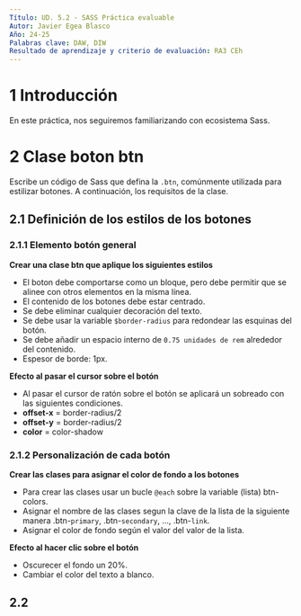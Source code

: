```yaml
---
Título: UD. 5.2 - SASS Práctica evaluable 
Autor: Javier Egea Blasco
Año: 24-25
Palabras clave: DAW, DIW
Resultado de aprendizaje y criterio de evaluación: RA3 CEh 
---
```



# 1 Introducción
En este práctica, nos seguiremos familiarizando con ecosistema Sass.

# 2 Clase boton btn
Escribe un código de Sass que defina la `.btn`, comúnmente utilizada para estilizar botones. A continuación, los requisitos de la clase.

## 2.1 Definición de los estilos de los botones
### 2.1.1 Elemento botón general
**Crear una clase btn que aplique los siguientes estilos**
- El boton debe comportarse como un bloque, pero debe permitir que se alinee con otros elementos en la misma línea.
- El contenido de los botones debe estar centrado.
- Se debe eliminar cualquier decoración del texto.
- Se debe usar la variable `$border-radius` para redondear las esquinas del botón.
- Se debe añadir un espacio interno de `0.75 unidades de rem` alrededor del contenido.
- Espesor de borde: 1px.

**Efecto al pasar el cursor sobre el botón**  
- Al pasar el cursor de ratón sobre el botón se aplicará un sobreado con las siguientes condiciones.
- **offset-x** = border-radius/2
- **offset-y** = border-radius/2
- **color** = color-shadow

### 2.1.2 Personalización de cada botón
**Crear las clases para asignar el color de fondo a los botones**
- Para crear las clases usar un bucle `@each` sobre la variable (lista) btn-colors.
- Asignar el nombre de las clases segun la clave de la lista de la siguiente manera .btn-`primary`, .btn-`secondary`, ..., .btn-`link`.
- Asignar el color de fondo según el valor del valor de la lista.  

**Efecto al hacer clic sobre el botón**   
- Oscurecer el fondo un 20%.
- Cambiar el color del texto a blanco.

## 2.2 

